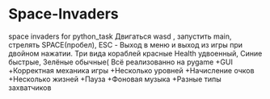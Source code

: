 # Space-Invaders
space invaders for python_task
Двигаться wasd , запустить main, стрелять SPACE(пробел), ESC - Выход в меню и выход из игры при двойном нажатии.
Три вида кораблей красные Health удвоенный, Синие быстрые, Зелёные обычные(
Всё реализованно на pygame
+GUI
+Корректная механика игры
+Несколько уровней
+Начисление очков
+Несколько жизней
+Пауза
+Фоновая музыка
+Разные типы захватчиков
